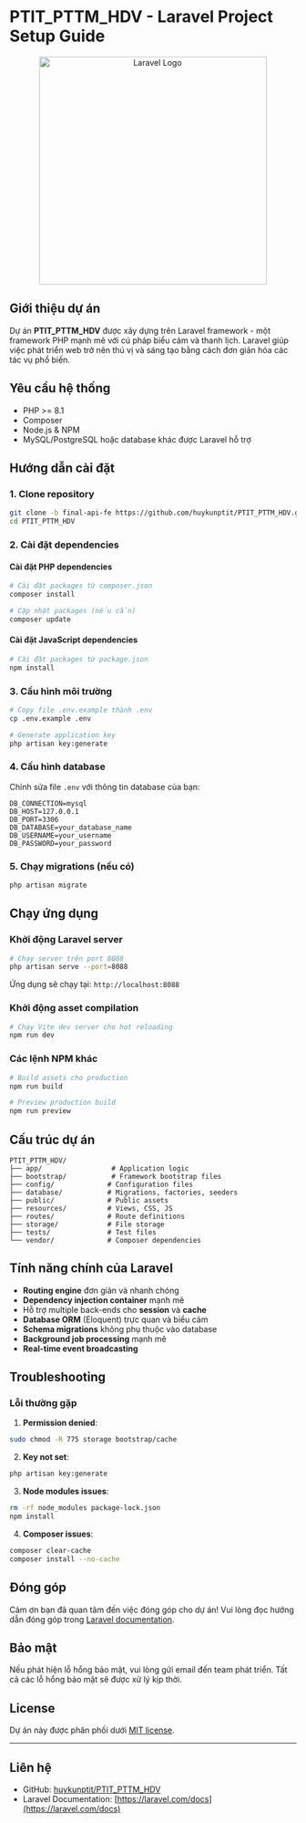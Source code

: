 # PTIT_PTTM_HDV - Laravel Project Setup Guide

<p align="center"><a href="https://laravel.com" target="_blank"><img src="https://raw.githubusercontent.com/laravel/art/master/logo-lockup/5%20SVG/2%20CMYK/1%20Full%20Color/laravel-logolockup-cmyk-red.svg" width="400" alt="Laravel Logo"></a></p>

## Giới thiệu dự án

Dự án **PTIT_PTTM_HDV** được xây dựng trên Laravel framework - một framework PHP mạnh mẽ với cú pháp biểu cảm và thanh lịch. Laravel giúp việc phát triển web trở nên thú vị và sáng tạo bằng cách đơn giản hóa các tác vụ phổ biến.

## Yêu cầu hệ thống

- PHP >= 8.1
- Composer
- Node.js & NPM
- MySQL/PostgreSQL hoặc database khác được Laravel hỗ trợ

## Hướng dẫn cài đặt

### 1. Clone repository

```bash
git clone -b final-api-fe https://github.com/huykunptit/PTIT_PTTM_HDV.git
cd PTIT_PTTM_HDV
```

### 2. Cài đặt dependencies

#### Cài đặt PHP dependencies

```bash
# Cài đặt packages từ composer.json
composer install

# Cập nhật packages (nếu cần)
composer update
```

#### Cài đặt JavaScript dependencies

```bash
# Cài đặt packages từ package.json
npm install
```

### 3. Cấu hình môi trường

```bash
# Copy file .env.example thành .env
cp .env.example .env

# Generate application key
php artisan key:generate
```

### 4. Cấu hình database

Chỉnh sửa file `.env` với thông tin database của bạn:

```env
DB_CONNECTION=mysql
DB_HOST=127.0.0.1
DB_PORT=3306
DB_DATABASE=your_database_name
DB_USERNAME=your_username
DB_PASSWORD=your_password
```

### 5. Chạy migrations (nếu có)

```bash
php artisan migrate
```

## Chạy ứng dụng

### Khởi động Laravel server

```bash
# Chạy server trên port 8088
php artisan serve --port=8088
```

Ứng dụng sẽ chạy tại: `http://localhost:8088`

### Khởi động asset compilation

```bash
# Chạy Vite dev server cho hot reloading
npm run dev
```

### Các lệnh NPM khác

```bash
# Build assets cho production
npm run build

# Preview production build
npm run preview
```

## Cấu trúc dự án

```
PTIT_PTTM_HDV/
├── app/                 # Application logic
├── bootstrap/           # Framework bootstrap files
├── config/             # Configuration files
├── database/           # Migrations, factories, seeders
├── public/             # Public assets
├── resources/          # Views, CSS, JS
├── routes/             # Route definitions
├── storage/            # File storage
├── tests/              # Test files
└── vendor/             # Composer dependencies
```

## Tính năng chính của Laravel

- **Routing engine** đơn giản và nhanh chóng
- **Dependency injection container** mạnh mẽ
- Hỗ trợ multiple back-ends cho **session** và **cache**
- **Database ORM** (Eloquent) trực quan và biểu cảm
- **Schema migrations** không phụ thuộc vào database
- **Background job processing** mạnh mẽ
- **Real-time event broadcasting**

## Troubleshooting

### Lỗi thường gặp

1. **Permission denied**: 
```bash
sudo chmod -R 775 storage bootstrap/cache
```

2. **Key not set**:
```bash
php artisan key:generate
```

3. **Node modules issues**:
```bash
rm -rf node_modules package-lock.json
npm install
```

4. **Composer issues**:
```bash
composer clear-cache
composer install --no-cache
```

## Đóng góp

Cảm ơn bạn đã quan tâm đến việc đóng góp cho dự án! Vui lòng đọc hướng dẫn đóng góp trong [Laravel documentation](https://laravel.com/docs/contributions).

## Bảo mật

Nếu phát hiện lỗ hổng bảo mật, vui lòng gửi email đến team phát triển. Tất cả các lỗ hổng bảo mật sẽ được xử lý kịp thời.

## License

Dự án này được phân phối dưới [MIT license](https://opensource.org/licenses/MIT).

---

## Liên hệ

- GitHub: [huykunptit/PTIT_PTTM_HDV](https://github.com/huykunptit/PTIT_PTTM_HDV)
- Laravel Documentation: [https://laravel.com/docs](https://laravel.com/docs)
